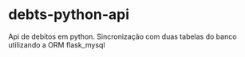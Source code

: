# debts-python-api
Api de debitos em python. Sincronização com duas tabelas do banco utilizando a ORM flask_mysql
